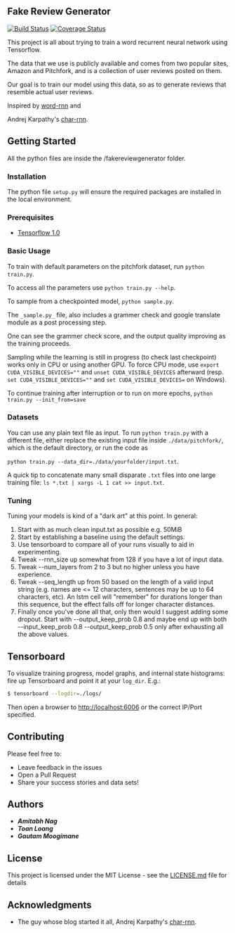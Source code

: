 ## Fake Review Generator

[![Build Status](https://travis-ci.org/amitabhnag/FakeReviewGenerator.svg?branch=master)](https://travis-ci.org/amitabhnag/FakeReviewGenerator)
[![Coverage Status](https://coveralls.io/repos/github/amitabhnag/FakeReviewGenerator/badge.svg?branch=master)](https://coveralls.io/github/amitabhnag/FakeReviewGenerator?branch=master)


This project is all about trying to train a word recurrent neural network using Tensorflow.

The data that we use is publicly available and comes from two popular sites, Amazon and Pitchfork, and is a collection of 
user reviews posted on them.

Our goal is to train our model using this data, so as to generate reviews that resemble actual user reviews.

Inspired by [word-rnn](https://github.com/hunkim/word-rnn-tensorflow) and

Andrej Karpathy's [char-rnn](https://github.com/karpathy/char-rnn).

## Getting Started

All the python files are inside the /fakereviewgenerator folder.

### Installation

The python file `setup.py` will ensure the required packages are installed in the local environment. 

### Prerequisites

- [Tensorflow 1.0](http://www.tensorflow.org)

### Basic Usage

To train with default parameters on the pitchfork dataset, run `python train.py`. 

To access all the parameters use `python train.py --help`.

To sample from a checkpointed model, `python sample.py`.

The `_sample.py_` file, also includes a grammer check and google translate module as a post processing step.

One can see the grammer check score, and the output quality improving as the training proceeds. 

Sampling while the learning is still in progress (to check last checkpoint) works only in CPU or using another GPU.
To force CPU mode, use `export CUDA_VISIBLE_DEVICES=""` and `unset CUDA_VISIBLE_DEVICES` afterward
(resp. `set CUDA_VISIBLE_DEVICES=""` and `set CUDA_VISIBLE_DEVICES=` on Windows).

To continue training after interruption or to run on more epochs, `python train.py --init_from=save`

### Datasets

You can use any plain text file as input. To run `python train.py` with a different file, either replace the existing input file inside
`./data/pitchfork/`, which is the default directory, or run the code as

 `python train.py --data_dir=./data/yourfolder/input.txt`.

 A quick tip to concatenate many small disparate `.txt` files into one large training file: `ls *.txt | xargs -L 1 cat >> input.txt`.

### Tuning

Tuning your models is kind of a "dark art" at this point. In general:

1. Start with as much clean input.txt as possible e.g. 50MiB
2. Start by establishing a baseline using the default settings.
3. Use tensorboard to compare all of your runs visually to aid in experimenting.
4. Tweak --rnn_size up somewhat from 128 if you have a lot of input data.
5. Tweak --num_layers from 2 to 3 but no higher unless you have experience.
6. Tweak --seq_length up from 50 based on the length of a valid input string
   (e.g. names are <= 12 characters, sentences may be up to 64 characters, etc).
   An lstm cell will "remember" for durations longer than this sequence, but the effect falls off for longer character distances.
7. Finally once you've done all that, only then would I suggest adding some dropout.
   Start with --output_keep_prob 0.8 and maybe end up with both --input_keep_prob 0.8 --output_keep_prob 0.5 only after exhausting all the above values.

## Tensorboard

To visualize training progress, model graphs, and internal state histograms: fire up Tensorboard and point it at your `log_dir`. E.g.:

```bash
$ tensorboard --logdir=./logs/
```

Then open a browser to [http://localhost:6006](http://localhost:6006) or the correct IP/Port specified.


## Contributing

Please feel free to:
* Leave feedback in the issues
* Open a Pull Request
* Share your success stories and data sets!


## Authors

* **_Amitabh Nag_** 
* **_Toan Loang_**
* **_Gautam Moogimane_**


## License

This project is licensed under the MIT License - see the [LICENSE.md](LICENSE.md) file for details

## Acknowledgments

* The guy whose blog started it all, Andrej Karpathy's [char-rnn](https://github.com/karpathy/char-rnn).

